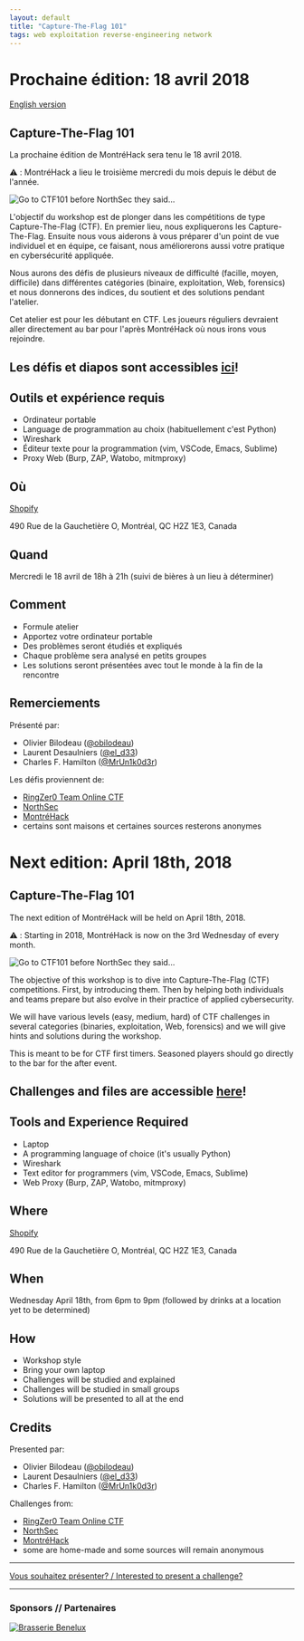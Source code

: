```yaml
---
layout: default
title: "Capture-The-Flag 101"
tags: web exploitation reverse-engineering network
---
```


# Prochaine édition: 18 avril 2018

[English version](#english)

## Capture-The-Flag 101

La prochaine édition de MontréHack sera tenu le 18 avril 2018.

:warning: : MontréHack a lieu le troisième mercredi du mois depuis le début de l'année.

![Go to CTF101 before NorthSec they said...](/images/18-04_ctf101.png)

L'objectif du workshop est de plonger dans les compétitions de type
Capture-The-Flag (CTF). En premier lieu, nous expliquerons les
Capture-The-Flag. Ensuite nous vous aiderons à vous préparer d'un point de vue
individuel et en équipe, ce faisant, nous améliorerons aussi votre pratique en
cybersécurité appliquée.

Nous aurons des défis de plusieurs niveaux de difficulté (facille, moyen,
difficile) dans différentes catégories (binaire, exploitation, Web, forensics)
et nous donnerons des indices, du soutient et des solutions pendant l'atelier.

Cet atelier est pour les débutant en CTF. Les joueurs réguliers devraient aller
directement au bar pour l'après MontréHack où nous irons vous rejoindre.

## Les défis et diapos sont accessibles [ici](http://ctf101.montrehack.ca/)!

## Outils et expérience requis

* Ordinateur portable
* Language de programmation au choix (habituellement c'est Python)
* Wireshark
* Éditeur texte pour la programmation (vim, VSCode, Emacs, Sublime)
* Proxy Web (Burp, ZAP, Watobo, mitmproxy)

## Où

[Shopify](https://www.shopify.com)

490 Rue de la Gauchetière O, Montréal, QC H2Z 1E3, Canada

## Quand

Mercredi le 18 avril de 18h à 21h (suivi de bières à un lieu à déterminer)

## Comment
 
* Formule atelier
* Apportez votre ordinateur portable
* Des problèmes seront étudiés et expliqués
* Chaque problème sera analysé en petits groupes
* Les solutions seront présentées avec tout le monde à la fin de la rencontre

## Remerciements

Présenté par:
* Olivier Bilodeau ([@obilodeau](https://twitter.com/obilodeau))
* Laurent Desaulniers ([@el_d33](https://twitter.com/el_d33))
* Charles F. Hamilton ([@MrUn1k0d3r](https://twitter.com/MrUn1k0d3r))

Les défis proviennent de:
* [RingZer0 Team Online CTF](https://ringzer0team.com/)
* [NorthSec](https://www.nsec.io/)
* [MontréHack](http://montrehack.ca/)
* certains sont maisons et certaines sources resterons anonymes

<a id="english"></a>

# Next edition: April 18th, 2018

## Capture-The-Flag 101

The next edition of MontréHack will be held on April 18th, 2018.

:warning: : Starting in 2018, MontréHack is now on the 3rd Wednesday of every month.

![Go to CTF101 before NorthSec they said...](/images/18-04_ctf101.png)

The objective of this workshop is to dive into Capture-The-Flag (CTF)
competitions. First, by introducing them. Then by helping both individuals and
teams prepare but also evolve in their practice of applied cybersecurity.

We will have various levels (easy, medium, hard) of CTF challenges in several
categories (binaries, exploitation, Web, forensics) and we will give hints and
solutions during the workshop.

This is meant to be for CTF first timers. Seasoned players should go directly
to the bar for the after event.

## Challenges and files are accessible [here](http://ctf101.montrehack.ca/)!

## Tools and Experience Required

* Laptop
* A programming language of choice (it's usually Python)
* Wireshark
* Text editor for programmers (vim, VSCode, Emacs, Sublime)
* Web Proxy (Burp, ZAP, Watobo, mitmproxy)

## Where

[Shopify](https://www.shopify.com)

490 Rue de la Gauchetière O, Montréal, QC H2Z 1E3, Canada

## When

Wednesday April 18th, from 6pm to 9pm (followed by drinks at a location yet to be determined)

## How

* Workshop style
* Bring your own laptop
* Challenges will be studied and explained
* Challenges will be studied in small groups
* Solutions will be presented to all at the end

## Credits

Presented par:
* Olivier Bilodeau ([@obilodeau](https://twitter.com/obilodeau))
* Laurent Desaulniers ([@el_d33](https://twitter.com/el_d33))
* Charles F. Hamilton ([@MrUn1k0d3r](https://twitter.com/MrUn1k0d3r))

Challenges from:
* [RingZer0 Team Online CTF](https://ringzer0team.com/)
* [NorthSec](https://www.nsec.io/)
* [MontréHack](http://montrehack.ca/)
* some are home-made and some sources will remain anonymous

<hr/>

[Vous souhaitez présenter? / Interested to present a challenge?](https://github.com/montrehack/montrehack.github.com/wiki/Present-at-Montrehack)

<hr/>

### Sponsors // Partenaires

[![Brasserie Benelux](/images/benelux.png)](http://brasseriebenelux.com/)
